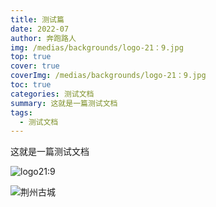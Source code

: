 ```yaml
---
title: 测试篇
date: 2022-07
author: 奔跑路人
img: /medias/backgrounds/logo-21：9.jpg
top: true
cover: true
coverImg: /medias/backgrounds/logo-21：9.jpg
toc: true
categories: 测试文档
summary: 这就是一篇测试文档
tags:
  - 测试文档
---
```


这就是一篇测试文档

![logo21:9](https://pic.imgdb.cn/item/62e0f184f54cd3f93786b73a.png)



![荆州古城](https://s1.ax1x.com/2022/07/27/vSvO1O.jpg)
